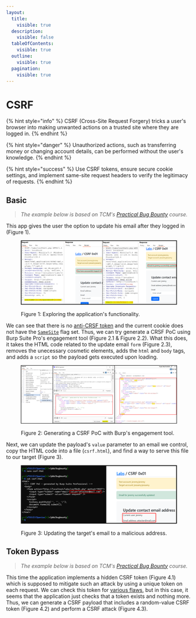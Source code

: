 ```yaml
---
layout:
  title:
    visible: true
  description:
    visible: false
  tableOfContents:
    visible: true
  outline:
    visible: true
  pagination:
    visible: true
---
```


# CSRF

{% hint style="info" %}
CSRF (Cross-Site Request Forgery) tricks a user's browser into making unwanted actions on a trusted site where they are logged in.
{% endhint %}

{% hint style="danger" %}
Unauthorized actions, such as transferring money or changing account details, can be performed without the user's knowledge.
{% endhint %}

{% hint style="success" %}
&#x20;Use CSRF tokens, ensure secure cookie settings, and implement same-site request headers to verify the legitimacy of requests.
{% endhint %}

## Basic

> _The example below is based on TCM's_ [_Practical Bug Bounty_](https://academy.tcm-sec.com/p/practical-bug-bounty) _course._

This app gives the user the option to update his email after they logged in (Figure 1).

<figure><img src="../../.gitbook/assets/web_csrf_1.png" alt=""><figcaption><p>Figure 1: Exploring the application's functionality.</p></figcaption></figure>

We can see that there is no [anti-CRSF token](https://developer.mozilla.org/en-US/docs/Web/Security/Practical\_implementation\_guides/CSRF\_prevention#implement\_an\_anti-csrf\_token\_along\_with\_samesitestrict) and the current cookie does not have the [`SameSite`](common-findings/cookie-flags.md) flag set. Thus, we can try generate a CRSF PoC using Burp Suite Pro's engagement tool (Figure 2.1 & Figure 2.2). What this does, it takes the HTML code related to the update email `form` (Figure 2.3), removes the unecessary cosmetic elements, adds the `html` and `body` tags, and adds a `script` so the payload gets executed upon loading.

<figure><img src="../../.gitbook/assets/web_csrf_2.png" alt=""><figcaption><p>Figure 2: Generating a CSRF PoC with Burp's engagement tool.</p></figcaption></figure>

Next, we can update the payload's `value` parameter to an email we control, copy the HTML code into a file (`csrf.html`), and find a way to serve this file to our target (Figure 3).

<figure><img src="../../.gitbook/assets/kzwE5xxfWU.png" alt=""><figcaption><p>Figure 3: Updating the target's email to a malicious address. </p></figcaption></figure>

## Token Bypass

> _The example below is based on TCM's_ [_Practical Bug Bounty_](https://academy.tcm-sec.com/p/practical-bug-bounty) _course._

This time the application implements a hidden CSRF token (Figure 4.1) which is supposed to mitigate such an attack by using a unique token on each request. We can check this token for [various flaws](https://appsecexplained.gitbook.io/appsecexplained/common-vulns/cross-site-request-forgery-csrf#checklist), but in this case, it seems that the application just checks that a token exists and nothing more. Thus, we can generate a CSRF payload that includes a random-value CSRF token (Figure 4.2) and perform a CSRF attack (Figure 4.3).
